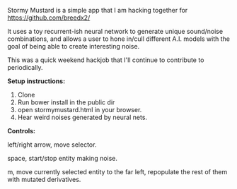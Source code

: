 Stormy Mustard is a simple app that I am hacking together for https://github.com/breedx2/

It uses a toy recurrent-ish neural network to generate unique sound/noise combinations, and allows a user to hone in/cull different A.I. models with the goal of being able to create interesting noise.

This was a quick weekend hackjob that I'll continue to contribute to periodically.

**Setup instructions:**

1. Clone
2. Run bower install in the public dir
3. open stormymustard.html in your browser.
4. Hear weird noises generated by neural nets.

**Controls:**

left/right arrow, move selector. 

space, start/stop entity making noise.

m, move currently selected entity to the far left, repopulate the rest of them with mutated derivatives.
